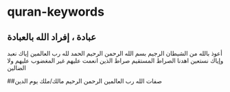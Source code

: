 # quran-keywords

## عبادة ، إفراد الله بالعبادة
أعوذ بالله من الشيطان الرجيم
بسم الله الرحمن الرحيم
الحمد لله رب العالمين
إياك نعبد وإياك نستعين
اهدنا الصراط المستقيم صراط الذين انعمت عليهم غير المغضوب عليهم ولا الضالين

##صفات
الله
رب العالمين
الرحمن الرحيم 
مالك/ملك يوم الدين

